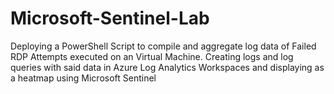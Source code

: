 # Microsoft-Sentinel-Lab

Deploying a PowerShell Script to compile and aggregate log data of Failed RDP Attempts executed on an Virtual Machine. Creating logs and log queries with said data in Azure Log Analytics Workspaces and displaying as a heatmap using Microsoft Sentinel
